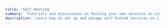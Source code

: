```yaml
---
title: 'Self Hosting'
summary: 'Tutorials and discussions on hosting your own services on Linux.'
description: 'Learn how to set up and manage self-hosted services on Linux, from web hosting to personal data management.'
---
```


<!-- @format -->
